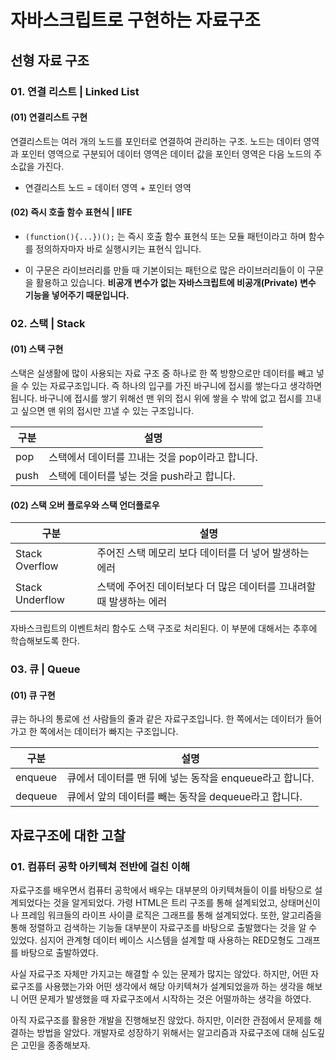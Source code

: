 # 자바스크립트로 구현하는 자료구조

## 선형 자료 구조

### 01. 연결 리스트 | Linked List

#### (01) 연결리스트 구현

 연결리스트는 여러 개의 노드를 포인터로 연결하여 관리하는 구조. 노드는 데이터 영역과 포인터 영역으로 구분되어 데이터 영역은 데이터 값을 포인터 영역은 다음 노드의 주소값을 가진다.

 - 연결리스트 노드 = 데이터 영역 + 포인터 영역

#### (02) 즉시 호출 함수 표현식 | IIFE

- ``` (function(){...})(); ``` 는 즉시 호출 함수 표현식 또는 모듈 패턴이라고 하며 함수를 정의하자마자 바로 실행시키는 표현식 입니다.

- 이 구문은 라이브러리를 만들 때 기본이되는 패턴으로 많은 라이브러리들이 이 구문을 활용하고 있습니다. **비공개 변수가 없는 자바스크립트에 비공개(Private) 변수 기능을 넣어주기 때문입니다.** 

### 02. 스택 | Stack

#### (01) 스택 구현
 
 스택은 실생활에 많이 사용되는 자료 구조 중 하나로 한 쪽 방향으로만 데이터를 빼고 넣을 수 있는 자료구조입니다. 즉 하나의 입구를 가진 바구니에 접시를 쌓는다고 생각하면됩니다. 바구니에 접시를 쌓기 위해선 맨 위의 접시 위에 쌓을 수 밖에 없고 접시를 끄내고 싶으면 맨 위의 접시만 끄낼 수 있는 구조입니다.

 구분 | 설명 
--- | -----------------------------------------------------------------------
pop | 스택에서 데이터를 끄내는 것을 pop이라고 합니다.
push| 스택에 데이터를 넣는 것을 push라고 합니다.

#### (02) 스택 오버 플로우와 스택 언더플로우

구분 | 설명 
--- | ------------------------------------------------------------------------
Stack Overflow | 주어진 스택 메모리 보다 데이터를 더 넣어 발생하는 에러
Stack Underflow| 스택에 주어진 데이터보다 더 많은 데이터를 끄내려할 때 발생하는 에러

 자바스크립트의 이벤트처리 함수도 스택 구조로 처리된다. 이 부분에 대해서는 추후에 학습해보도록 한다.

 ### 03. 큐 | Queue

 #### (01) 큐 구현

 큐는 하나의 통로에 선 사람들의 줄과 같은 자료구조입니다. 한 쪽에서는 데이터가 들어가고 한 쪽에서는 데이터가 빠지는 구조입니다.

 구분     | 설명
 ------- | ---------
 enqueue | 큐에서 데이터를 맨 뒤에 넣는 동작을 enqueue라고 합니다.
 dequeue | 큐에서 앞의 데이터를 빼는 동작을 dequeue라고 합니다.

## 자료구조에 대한 고찰

### 01. 컴퓨터 공학 아키텍쳐 전반에 걸친 이해

 자료구조를 배우면서 컴퓨터 공학에서 배우는 대부분의 아키텍쳐들이 이를 바탕으로 설계되었다는 것을 알게되었다. 가령 HTML은 트리 구조를 통해 설계되었고, 상태머신이나 프레임 워크들의 라이프 사이클 로직은 그래프를 통해 설계되었다. 또한, 알고리즘을 통해 정렬하고 검색하는 기능들 대부분이 자료구조를 바탕으로 출발했다는 것을 알 수 있었다. 심지어 관계형 데이터 베이스 시스템을 설계할 때 사용하는 RED모형도 그래프를 바탕으로 출발하였다.

 사실 자료구조 자체만 가지고는 해결할 수 있는 문제가 많지는 않았다. 하지만, 어떤 자료구조를 사용했는가와 어떤 생각에서 해당 아키텍쳐가 설계되었을까 하는 생각을 해보니 어떤 문제가 발생했을 때 자료구조에서 시작하는 것은 어떨까하는 생각을 하였다.

 아직 자료구조를 활용한 개발을 진행해보진 않았다. 하지만, 이러한 관점에서 문제를 해결하는 방법을 알았다. 개발자로 성장하기 위해서는 알고리즘과 자료구조에 대해 심도깊은 고민을 종종해보자.